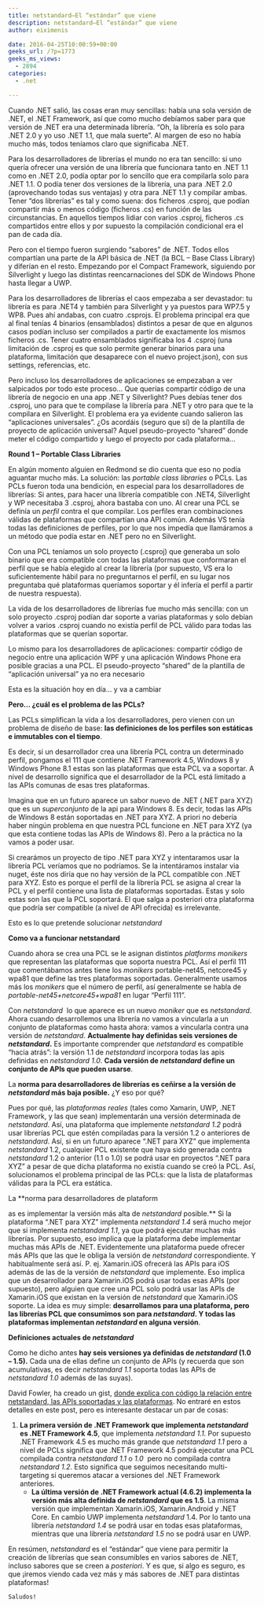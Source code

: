 ```yaml
---
title: netstandard–El “estándar” que viene
description: netstandard–El “estándar” que viene
author: eiximenis

date: 2016-04-25T10:00:59+00:00
geeks_url: /?p=1773
geeks_ms_views:
  - 2894
categories:
  - .net

---
```

Cuando .NET salió, las cosas eran muy sencillas: había una sola versión de .NET, el .NET Framework, así que como mucho debíamos saber para que versión de .NET era una determinada librería. “Oh, la librería es solo para .NET 2.0 y yo uso .NET 1.1, que mala suerte”. Al margen de eso no había mucho más, todos teníamos claro que significaba .NET.

<!--more-->

Para los desarrolladores de librerías el mundo no era tan sencillo: si uno quería ofrecer una versión de una librería que funcionara tanto en .NET 1.1 como en .NET 2.0, podía optar por lo sencillo que era compilarla solo para .NET 1.1. O podía tener dos versiones de la librería, una para .NET 2.0 (aprovechando todas sus ventajas) y otra para .NET 1.1 y compilar ambas. Tener “dos librerías” es tal y como suena: dos ficheros .csproj, que podían compartir más o menos código (ficheros .cs) en función de las circunstancias. En aquellos tiempos lidiar con varios .csproj, ficheros .cs compartidos entre ellos y por supuesto la compilación condicional era el pan de cada día.

Pero con el tiempo fueron surgiendo “sabores” de .NET. Todos ellos compartían una parte de la API básica de .NET (la BCL – Base Class Library) y diferían en el resto. Empezando por el Compact Framework, siguiendo por Silverlight y luego las distintas reencarnaciones del SDK de Windows Phone hasta llegar a UWP.

Para los desarrolladores de librerías el caos empezaba a ser devastador: tu librería es para .NET4 y también para Silverlight y ya puestos para WP7.5 y WP8. Pues ahí andabas, con cuatro .csprojs. El problema principal era que al final tenías 4 binarios (ensamblados) distintos a pesar de que en algunos casos podían incluso ser compilados a partir de exactamente los mismos ficheros .cs. Tener cuatro ensamblados significaba los 4 .csproj (una limitación de .csproj es que solo permite generar binarios para una plataforma, limitación que desaparece con el nuevo project.json), con sus settings, referencias, etc.

Pero incluso los desarrolladores de aplicaciones se empezaban a ver salpicados por todo este proceso… Que querías compartir código de una librería de negocio en una app .NET y Silverlight? Pues debías tener dos .csproj, uno para que te compilase la librería para .NET y otro para que te la compilara en Silverlight. El problema era ya evidente cuando salieron las “aplicaciones universales”. ¿Os acordáis (seguro que sí) de la plantilla de proyecto de aplicación universal? Aquel pseudo-proyecto “shared” donde meter el código compartido y luego el proyecto por cada plataforma… 

**Round 1 – Portable Class Libraries**

En algún momento alguien en Redmond se dio cuenta que eso no podía aguantar mucho más. La solución: las _portable class libraries_ o PCLs. Las PCLs fueron toda una bendición, en especial para los desarrolladores de librerías: Si antes, para hacer una librería compatible con .NET4, Silverlight y WP necesitaba 3 .csproj, ahora bastaba con uno. Al crear una PCL se definía un _perfil_ contra el que compilar. Los perfiles eran combinaciones válidas de plataformas que compartían una API común. Además VS tenía todas las definiciones de perfiles, por lo que nos impedía que llamáramos a un método que podía estar en .NET pero no en Silverlight.

Con una PCL teníamos un solo proyecto (.csproj) que generaba un solo binario que era compatible con todas las plataformas que conformaran el perfil que se había elegido al crear la librería (por supuesto, VS era lo suficientemente hábil para no preguntarnos el perfil, en su lugar nos preguntaba qué plataformas queríamos soportar y él infería el perfil a partir de nuestra respuesta).

La vida de los desarrolladores de librerías fue mucho más sencilla: con un solo proyecto .csproj podían dar soporte a varias plataformas y solo debían volver a varios .csproj cuando no existía perfil de PCL válido para todas las plataformas que se querían soportar.

Lo mismo para los desarrolladores de aplicaciones: compartir código de negocio entre una aplicación WPF y una aplicación Windows Phone era posible gracias a una PCL. El pseudo-proyecto “shared” de la plantilla de “aplicación universal” ya no era necesario

Esta es la situación hoy en día… y va a cambiar

**Pero… ¿cuál es el problema de las PCLs?**

Las PCLs simplifican la vida a los desarrolladores, pero vienen con un problema de diseño de base: **las definiciones de los perfiles son estáticas e immutables con el tiempo**.

Es decir, si un desarrollador crea una librería PCL contra un determinado perfil, pongamos el 111 que contiene .NET Framework 4.5, Windows 8 y Windows Phone 8.1 estas son las plataformas que esta PCL va a soportar. A nivel de desarrollo significa que el desarrollador de la PCL está limitado a las APIs comunas de esas tres plataformas.

Imagina que en un futuro aparece un sabor nuevo de .NET (.NET para XYZ) que es un _superconjunto_ de la api para Windows 8. Es decir, todas las APIs de Windows 8 están soportadas en .NET para XYZ. A priori no debería haber ningún problema en que nuestra PCL funcione en .NET para XYZ (ya que esta contiene todas las APIs de Windows 8). Pero a la práctica no la vamos a poder usar.

Si crearámos un proyecto de tipo .NET para XYZ y intentaramos usar la librería PCL veríamos que no podríamos. Se la intentáramos instalar via nuget, éste nos diría que no hay versión de la PCL compatible con .NET para XYZ. Esto es porque el perfil de la librería PCL se asigna al crear la PCL y el perfil contiene una lista de plataformas soportadas. Estas y solo estas son las que la PCL soportará. El que salga a posteriori otra plataforma que podría ser compatible (a nivel de API ofrecida) es irrelevante.

Esto es lo que pretende solucionar _netstandard_

**Como va a funcionar netstandard**

Cuando ahora se crea una PCL se le asignan distintos _platforms monikers_ que representan las plataformas que soporta nuestra PCL. Así el perfil 111 que comentábamos antes tiene los _monikers_ portable-net45, netcore45 y wpa81 que define las tres plataformas soportadas. Generalmente usamos más los _monikers_ que el número de perfil, así generalmente se habla de _portable-net45+netcore45+wpa81_ en lugar “Perfil 111”. 

Con _netstandard&nbsp;_ lo que aparece es un nuevo _moniker_ que es _netstandard_. Ahora cuando desarrollemos una librería no vamos a vincularla a un conjunto de plataformas como hasta ahora: vamos a vincularla contra una versión de _netstandard_. **Actualmente hay definidas seis versiones de _netstandard_.** Es importante comprender que _netstandard_ es compatible “hacia atrás”: la versión 1.1 de _netstandard_ incorpora todas las apis definidas en _netstandard 1.0_. **Cada versión de _netstandard_ define un conjunto de APIs que pueden usarse**.

La **norma para desarrolladores de librerías es ceñirse a la versión de _netstandard_ más baja posible.** ¿Y eso por qué?

Pues por qué, las _plataformas reales_ (tales como Xamarin, UWP, .NET Framework, y las que sean) implementarán una versión determinada de _netstandard_. Así, una plataforma que implemente _netstandard 1.2_ podrá usar librerías PCL que estén compiladas para la versión 1.2 o anteriores de _netstandard_. Así, si en un futuro aparece “.NET para XYZ” que implementa _netstandard_ 1.2, cualquier PCL existente que haya sido generada contra _netstandard_ 1.2 o anterior (1.1 o 1.0) se podrá usar en proyectos “.NET para XYZ” a pesar de que dicha plataforma no existía cuando se creó la PCL. Así, solucionamos el problema principal de las PCLs: que la lista de plataformas válidas para la PCL era estática.

La **norma para desarrolladores de plataform
  
as es implementar la versión más alta de _netstandard_ posible.** Si la plataforma “.NET para XYZ” implementa _netstandard 1.4_ será mucho mejor que si implementa _netstandard 1.1_, ya que podrá ejecutar muchas más librerías. Por supuesto, eso implica que la plataforma debe implementar muchas más APIs de .NET. Evidentemente una plataforma puede ofrecer más APIs que las que le obliga la versión de _netstandard_ correspondiente. Y habitualmente será así. P. ej. Xamarin.iOS ofrecerá las APIs para iOS además de las de la versión de _netstandard_ que implemente. Eso implica que un desarrollador para Xamarin.iOS podrá usar todas esas APIs (por supuesto), pero alguien que cree una PCL solo podrá usar las APIs de Xamarin.iOS que existan en la versión de _netstandard_ que Xamarin.iOS soporte. La idea es muy simple: **desarrollamos para una plataforma, pero las librerías PCL que consumimos son para _netstandard_. Y todas las plataformas implementan _netstandard_ en alguna versión**.

**Definiciones actuales de _netstandard_**

Como he dicho antes **hay seis versiones ya definidas de _netstandard_ (1.0 – 1.5).** Cada una de ellas define un conjunto de APIs (y recuerda que son acumulativas, es decir _netstandard 1.1_ soporta todas las APIs de _netstandard 1.0_ además de las suyas).

David Fowler, ha creado un gist, <a href="https://gist.github.com/davidfowl/8939f305567e1755412d6dc0b8baf1b7" target="_blank" rel="noopener noreferrer">donde explica con código la relación entre netstandard, las APIs soportadas y las plataformas</a>. No entraré en estos detalles en este post, pero es interesante destacar un par de cosas:

  1. **La primera versión de .NET Framework que implementa _netstandard_ es .NET Framework 4.5**, que implementa _netstandard 1.1_. Por supuesto .NET Framework 4.5 es mucho más grande que _netstandard 1.1_ pero a nivel de PCLs significa que .NET Framework 4.5 podrá ejecutar una PCL compilada contra _netstandard 1.1_ o _1.0_&nbsp; pero no compilada contra _netstandard 1.2_. Esto significa que seguimos necesitando multi-targeting si queremos atacar a versiones del .NET Framework anteriores. 
      * **La última versión de .NET Framework actual (4.6.2) implementa la versión más alta definida de _netstandard_ que es 1.5**. La misma versión que implementan Xamarin.iOS, Xamarin.Android y .NET Core. En cambio UWP implementa _netstandard_ 1.4. Por lo tanto una librería _netstandard 1.4_ se podrá usar en todas esas plataformas, mientras que una librería _netstandard 1.5_ no se podrá usar en UWP.</ol> 
    En resúmen, _netstandard_ es el “estándar” que viene para permitir la creación de librerías que sean consumibles en varios sabores de .NET, incluso sabores que se creen a _posteriori_. Y es que, si algo es seguro, es que ¡iremos viendo cada vez más y más sabores de .NET para distintas plataformas!
    
    Saludos!